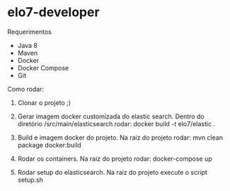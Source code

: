 # elo7-developer

Requerimentos
- Java 8
- Maven
- Docker
- Docker Compose
- Git

Como rodar:

1) Clonar o projeto ;)

2) Gerar imagem docker customizada do elastic search.
Dentro do diretório /src/main/elasticsearch rodar: docker build -t elo7/elastic .

3) Build e imagem docker do projeto. Na raiz do projeto rodar: mvn clean package docker:build

4) Rodar os containers. Na raiz do projeto rodar: docker-compose up

5) Rodar setup do elasticsearch. Na raiz do projeto execute o script setup.sh
